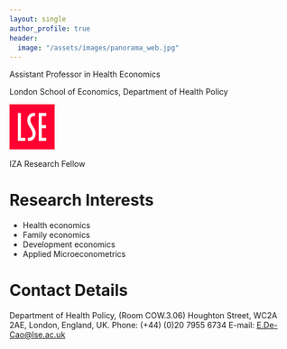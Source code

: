 ```yaml
---
layout: single
author_profile: true
header:
  image: "/assets/images/panorama_web.jpg"
---
```


Assistant Professor in Health Economics

London School of Economics, Department of Health Policy

<img src="assets/images/LSElogo.png" alt="LSE" style="width: 80px;"/>

IZA Research Fellow

# Research Interests
* Health economics 
* Family economics
* Development economics
* Applied Microeconometrics 


# Contact Details
Department of Health Policy, (Room COW.3.06)
Houghton Street, WC2A 2AE, London, England, UK.
Phone: (+44)  (0)20 7955 6734
E-mail: E.De-Cao@lse.ac.uk




